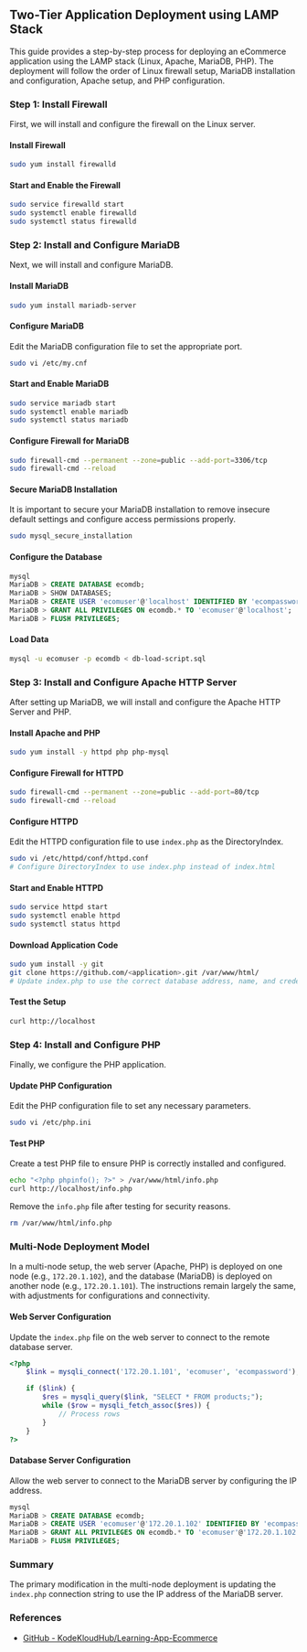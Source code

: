 ## Two-Tier Application Deployment using LAMP Stack

This guide provides a step-by-step process for deploying an eCommerce application using the LAMP stack (Linux, Apache, MariaDB, PHP). The deployment will follow the order of Linux firewall setup, MariaDB installation and configuration, Apache setup, and PHP configuration.

### Step 1: Install Firewall

First, we will install and configure the firewall on the Linux server.

#### Install Firewall
```bash
sudo yum install firewalld
```

#### Start and Enable the Firewall
```bash
sudo service firewalld start
sudo systemctl enable firewalld
sudo systemctl status firewalld
```

### Step 2: Install and Configure MariaDB

Next, we will install and configure MariaDB.

#### Install MariaDB
```bash
sudo yum install mariadb-server
```

#### Configure MariaDB
Edit the MariaDB configuration file to set the appropriate port.
```bash
sudo vi /etc/my.cnf
```

#### Start and Enable MariaDB
```bash
sudo service mariadb start
sudo systemctl enable mariadb
sudo systemctl status mariadb
```

#### Configure Firewall for MariaDB
```bash
sudo firewall-cmd --permanent --zone=public --add-port=3306/tcp
sudo firewall-cmd --reload
```

#### Secure MariaDB Installation
It is important to secure your MariaDB installation to remove insecure default settings and configure access permissions properly.
```bash
sudo mysql_secure_installation
```

#### Configure the Database
```sql
mysql
MariaDB > CREATE DATABASE ecomdb;
MariaDB > SHOW DATABASES;
MariaDB > CREATE USER 'ecomuser'@'localhost' IDENTIFIED BY 'ecompassword';
MariaDB > GRANT ALL PRIVILEGES ON ecomdb.* TO 'ecomuser'@'localhost';
MariaDB > FLUSH PRIVILEGES;
```

#### Load Data
```bash
mysql -u ecomuser -p ecomdb < db-load-script.sql
```

### Step 3: Install and Configure Apache HTTP Server

After setting up MariaDB, we will install and configure the Apache HTTP Server and PHP.

#### Install Apache and PHP
```bash
sudo yum install -y httpd php php-mysql
```

#### Configure Firewall for HTTPD
```bash
sudo firewall-cmd --permanent --zone=public --add-port=80/tcp
sudo firewall-cmd --reload
```

#### Configure HTTPD
Edit the HTTPD configuration file to use `index.php` as the DirectoryIndex.
```bash
sudo vi /etc/httpd/conf/httpd.conf 
# Configure DirectoryIndex to use index.php instead of index.html
```

#### Start and Enable HTTPD
```bash
sudo service httpd start
sudo systemctl enable httpd
sudo systemctl status httpd
```

#### Download Application Code
```bash
sudo yum install -y git
git clone https://github.com/<application>.git /var/www/html/
# Update index.php to use the correct database address, name, and credentials
```

#### Test the Setup
```bash
curl http://localhost
```

### Step 4: Install and Configure PHP

Finally, we configure the PHP application.

#### Update PHP Configuration
Edit the PHP configuration file to set any necessary parameters.
```bash
sudo vi /etc/php.ini
```

#### Test PHP
Create a test PHP file to ensure PHP is correctly installed and configured.
```bash
echo "<?php phpinfo(); ?>" > /var/www/html/info.php
curl http://localhost/info.php
```
Remove the `info.php` file after testing for security reasons.
```bash
rm /var/www/html/info.php
```

### Multi-Node Deployment Model

In a multi-node setup, the web server (Apache, PHP) is deployed on one node (e.g., `172.20.1.102`), and the database (MariaDB) is deployed on another node (e.g., `172.20.1.101`). The instructions remain largely the same, with adjustments for configurations and connectivity.

#### Web Server Configuration
Update the `index.php` file on the web server to connect to the remote database server.
```php
<?php
    $link = mysqli_connect('172.20.1.101', 'ecomuser', 'ecompassword');

    if ($link) {
        $res = mysqli_query($link, "SELECT * FROM products;");
        while ($row = mysqli_fetch_assoc($res)) {
            // Process rows
        }
    }
?>
```

#### Database Server Configuration
Allow the web server to connect to the MariaDB server by configuring the IP address.
```sql
mysql
MariaDB > CREATE DATABASE ecomdb;
MariaDB > CREATE USER 'ecomuser'@'172.20.1.102' IDENTIFIED BY 'ecompassword';
MariaDB > GRANT ALL PRIVILEGES ON ecomdb.* TO 'ecomuser'@'172.20.1.102';
MariaDB > FLUSH PRIVILEGES;
```

### Summary

The primary modification in the multi-node deployment is updating the `index.php` connection string to use the IP address of the MariaDB server.

### References
- [GitHub - KodeKloudHub/Learning-App-Ecommerce](https://github.com/kodekloudhub/learning-app-ecommerce)
